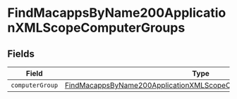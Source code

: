 # FindMacappsByName200ApplicationXMLScopeComputerGroups


## Fields

| Field                                                                                                                                                               | Type                                                                                                                                                                | Required                                                                                                                                                            | Description                                                                                                                                                         |
| ------------------------------------------------------------------------------------------------------------------------------------------------------------------- | ------------------------------------------------------------------------------------------------------------------------------------------------------------------- | ------------------------------------------------------------------------------------------------------------------------------------------------------------------- | ------------------------------------------------------------------------------------------------------------------------------------------------------------------- |
| `computerGroup`                                                                                                                                                     | [FindMacappsByName200ApplicationXMLScopeComputerGroupsComputerGroup](../../models/operations/findmacappsbyname200applicationxmlscopecomputergroupscomputergroup.md) | :heavy_minus_sign:                                                                                                                                                  | N/A                                                                                                                                                                 |
